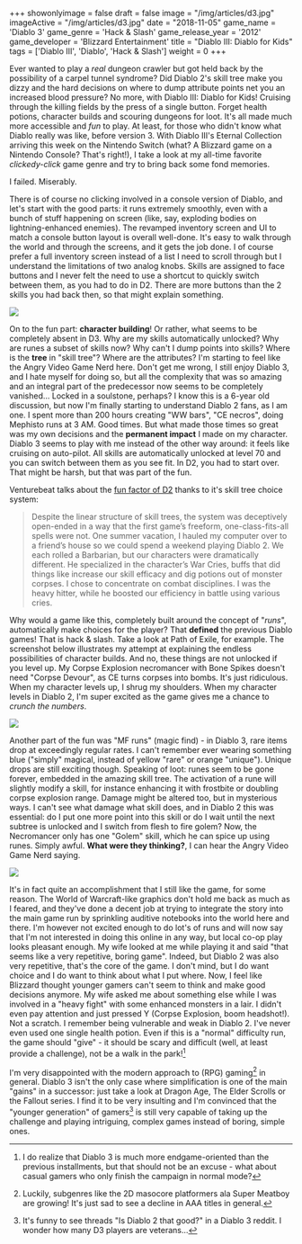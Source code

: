 +++
showonlyimage = false
draft = false
image = "/img/articles/d3.jpg"
imageActive = "/img/articles/d3.jpg"
date = "2018-11-05"
game_name = 'Diablo 3'
game_genre = 'Hack & Slash'
game_release_year = '2012'
game_developer = 'Blizzard Entertainment'
title = "Diablo III: Diablo for Kids"
tags = ['Diablo III', 'Diablo', 'Hack & Slash']
weight = 0
+++

Ever wanted to play a _real_ dungeon crawler but got held back by the possibility of a carpel tunnel syndrome? Did Diablo 2's skill tree make you dizzy and the hard decisions on where to dump attribute points net you an increased blood pressure? No more, with Diablo III: Diablo for Kids! Cruising through the killing fields by the press of a single button. Forget health potions, character builds and scouring dungeons for loot. It's all made much more accessible and _fun_ to play. At least, for those who didn't know what Diablo really was like, before version 3. With Diablo III's Eternal Collection arriving this week on the Nintendo Switch (what? A Blizzard game on a Nintendo Console? That's right!), I take a look at my all-time favorite _clickedy-click_ game genre and try to bring back some fond memories. 

I failed. Miserably.

There is of course no clicking involved in a console version of Diablo, and let's start with the good parts: it runs extremely smoothly, even with a bunch of stuff happening on screen (like, say, exploding bodies on lightning-enhanced enemies). The revamped inventory screen and UI to match a console button layout is overall well-done. It's easy to walk through the world and through the screens, and it gets the job done. I of course prefer a full inventory screen instead of a list I need to scroll through but I understand the limitations of two analog knobs. Skills are assigned to face buttons and I never felt the need to use a shortcut to quickly switch between them, as you had to do in D2. There are more buttons than the 2 skills you had back then, so that might explain something. 

<img src="/img/articles/d3-1.jpg">

On to the fun part: **character building**! Or rather, what seems to be completely absent in D3. Why are my skills automatically unlocked? Why are runes a subset of skills now? Why can't I dump points into skills? Where is the **tree** in "skill tree"? Where are the attributes? I'm starting to feel like the Angry Video Game Nerd here. Don't get me wrong, I still enjoy Diablo 3, and I hate myself for doing so, but all the complexity that was so amazing and an integral part of the predecessor now seems to be completely vanished... Locked in a soulstone, perhaps? I know this is a 6-year old discussion, but now I'm finally starting to understand Diablo 2 fans, as I am one. I spent more than 200 hours creating "WW bars", "CE necros", doing Mephisto runs at 3 AM. Good times. But what made those times so great was my own decisions and the **permanent impact** I made on my character. Diablo 3 seems to play with me instead of the other way around: it feels like cruising on auto-pilot. All skills are automatically unlocked at level 70 and you can switch between them as you see fit. In D2, you had to start over. That might be harsh, but that was part of the fun. 

Venturebeat talks about the [fun factor of D2](https://venturebeat.com/2018/07/01/branching-out-how-limiting-skill-choices-made-diablo-2-more-fun/) thanks to it's skill tree choice system:

> Despite the linear structure of skill trees, the system was deceptively open-ended in a way that the first game’s freeform, one-class-fits-all spells were not. One summer vacation, I hauled my computer over to a friend’s house so we could spend a weekend playing Diablo 2. We each rolled a Barbarian, but our characters were dramatically different. He specialized in the character’s War Cries, buffs that did things like increase our skill efficacy and dig potions out of monster corpses. I chose to concentrate on combat disciplines. I was the heavy hitter, while he boosted our efficiency in battle using various cries.

Why would a game like this, completely built around the concept of "_runs_", automatically make choices for the player? That **defined** the previous Diablo games! That is hack & slash. Take a look at Path of Exile, for example. The screenshot below illustrates my attempt at explaining the endless possibilities of character builds. And no, these things are not unlocked if you level up. My Corpse Explosion necromancer with Bone Spikes doesn't need "Corpse Devour", as CE turns corpses into bombs. It's just ridiculous. When my character levels up, I shrug my shoulders. When my character levels in Diablo 2, I'm super excited as the game gives me a chance to _crunch the numbers_.

<img src="/img/articles/pathofexile.jpg">

Another part of the fun was "MF runs" (magic find) - in Diablo 3, rare items drop at exceedingly regular rates. I can't remember ever wearing something blue ("simply" magical, instead of yellow "rare" or orange "unique"). Unique drops are still exciting though. Speaking of loot: runes seem to be gone forever, embedded in the amazing skill tree. The activation of a rune will slightly modify a skill, for instance enhancing it with frostbite or doubling corpse explosion range. Damage might be altered too, but in mysterious ways. I can't see what damage what skill does, and in Diablo 2 this was essential: do I put one more point into this skill or do I wait until the next subtree is unlocked and I switch from flesh to fire golem? Now, the Necromancer only has one "Golem" skill, which he can spice up using runes. Simply awful. **What were they thinking?**, I can hear the Angry Video Game Nerd saying. 

<img src="/img/articles/d3-2.jpg">

It's in fact quite an accomplishment that I still like the game, for some reason. The World of Warcraft-like graphics don't hold me back as much as I feared, and they've done a decent job at trying to integrate the story into the main game run by sprinkling auditive notebooks into the world here and there. I'm however not excited enough to do lot's of runs and will now say that I'm not interested in doing this online in any way, but local co-op play looks pleasant enough. My wife looked at me while playing it and said "that seems like a very repetitive, boring game". Indeed, but Diablo 2 was also very repetitive, that's the core of the game. I don't mind, but I do want choice and I do want to think about what I put where. Now, I feel like Blizzard thought younger gamers can't seem to think and make good decisions anymore. My wife asked me about something else while I was involved in a "heavy fight" with some enhanced monsters in a lair. I didn't even pay attention and just pressed Y (Corpse Explosion, boom headshot!). Not a scratch. I remember being vulnerable and weak in Diablo 2. I've never even used one single health potion. Even if this is a "normal" difficulty run, the game should "give" - it should be scary and difficult (well, at least provide a challenge), not be a walk in the park![^3] 

I'm very disappointed with the modern approach to (RPG) gaming[^1] in general. Diablo 3 isn't the only case where simplification is one of the main "gains" in a successor: just take a look at Dragon Age, The Elder Scrolls or the Fallout series. I find it to be very insulting and I'm convinced that the "younger generation" of gamers[^2] is still very capable of taking up the challenge and playing intriguing, complex games instead of boring, simple ones.  
[^1]: Luckily, subgenres like the 2D masocore platformers ala Super Meatboy are growing! It's just sad to see a decline in AAA titles in general. 
[^2]: It's funny to see threads "Is Diablo 2 that good?" in a Diablo 3 reddit. I wonder how many D3 players are veterans... 
[^3]: I do realize that Diablo 3 is much more endgame-oriented than the previous installments, but that should not be an excuse - what about casual gamers who only finish the campaign in normal mode?